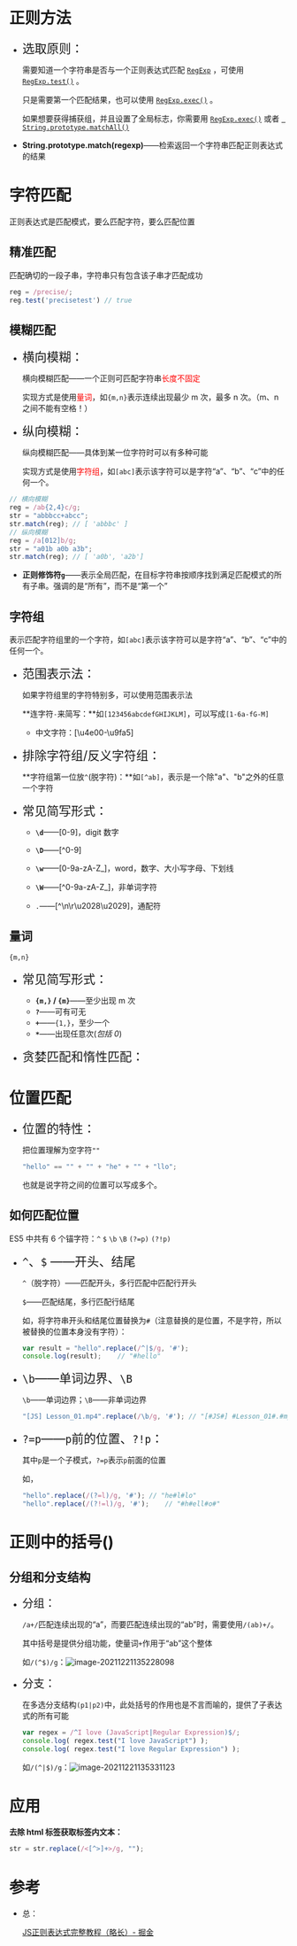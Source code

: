 # 正则方法

+ <span style="font-size:22px">选取原则：</span>

    需要知道一个字符串是否与一个正则表达式匹配 [`RegExp`](https://developer.mozilla.org/zh-CN/docs/Web/JavaScript/Reference/Global_Objects/RegExp) ，可使用 [`RegExp.test()`](https://developer.mozilla.org/zh-CN/docs/Web/JavaScript/Reference/Global_Objects/RegExp/test) 。

    只是需要第一个匹配结果，也可以使用 [`RegExp.exec()`](https://developer.mozilla.org/zh-CN/docs/Web/JavaScript/Reference/Global_Objects/RegExp/exec) 。

    如果想要获得捕获组，并且设置了全局标志，你需要用 [`RegExp.exec()`](https://developer.mozilla.org/zh-CN/docs/Web/JavaScript/Reference/Global_Objects/RegExp/exec) 或者 [` String.prototype.matchAll()`](https://developer.mozilla.org/zh-CN/docs/Web/JavaScript/Reference/Global_Objects/String/matchAll)

+ **String.prototype.match(regexp)**——检索返回一个字符串匹配正则表达式的结果

    

# 字符匹配

正则表达式是匹配模式，要么匹配字符，要么匹配位置

## 精准匹配

匹配确切的一段子串，字符串只有包含该子串才匹配成功

```js
reg = /precise/;
reg.test('precisetest')	// true
```

## 模糊匹配

+ <span style="font-size:22px">横向模糊：</span>

    横向模糊匹配——一个正则可匹配字符串<span style="color:red">长度不固定</span>

    实现方式是使用<span style="color:red">量词</span>，如`{m,n}`表示连续出现最少 m 次，最多 n 次。（m、n 之间不能有空格！）

+ <span style="font-size:22px">纵向模糊：</span>

    纵向模糊匹配——具体到某一位字符时可以有多种可能

    实现方式是使用<span style="color:red">字符组</span>，如`[abc]`表示该字符可以是字符“a”、“b”、“c”中的任何一个。

```js
// 横向模糊
reg = /ab{2,4}c/g;
str = "abbbcc+abcc";
str.match(reg);	// [ 'abbbc' ]
// 纵向模糊
reg = /a[012]b/g;
str = "a01b a0b a3b";
str.match(reg);	// [ 'a0b', 'a2b']
```

+ **正则修饰符`g`**——表示全局匹配，在目标字符串按顺序找到满足匹配模式的所有子串。强调的是“所有”，而不是“第一个”

## 字符组

表示匹配字符组里的一个字符，如`[abc]`表示该字符可以是字符“a”、“b”、“c”中的任何一个。

+ <span style="font-size:22px">范围表示法：</span>

    如果字符组里的字符特别多，可以使用范围表示法

    **连字符`-`来简写：**如`[123456abcdefGHIJKLM]`，可以写成`[1-6a-fG-M]`

    + 中文字符：[\u4e00-\u9fa5]

+ <span style="font-size:22px">排除字符组/反义字符组：</span>

    **字符组第一位放`^`(脱字符)：**如`[^ab]`，表示是一个除"a"、"b"之外的任意一个字符

+ <span style="font-size:22px">常见简写形式：</span>

    + **`\d`**——[0-9]，digit 数字

    + **`\D`**——\[^0-9]
    + **`\w`**——[0-9a-zA-Z_]，word，数字、大小写字母、下划线
    + **`\W`**——\[^0-9a-zA-Z_]，非单词字符
    + `.`——\[^\n\r\u2028\u2029]，通配符

## 量词

`{m,n}`

+ <span style="font-size:22px">常见简写形式：</span>
    + **`{m,}` / `{m}`**——至少出现 m 次
    + **`?`**——可有可无
    + **`+`**——`{1,}`，至少一个
    + **`*`**——出现任意次(*包括 0*)

+ <span style="font-size:22px">贪婪匹配和惰性匹配：</span>

    

# 位置匹配

+ <span style="font-size:22px">位置的特性：</span>

    把位置理解为空字符`""`

    ```js
    "hello" == "" + "" + "he" + "" + "llo"; 
    ```

    也就是说字符之间的位置可以写成多个。

## 如何匹配位置

ES5 中共有 6 个锚字符：`^`  `$` `\b` `\B` `(?=p)` `(?!p)`

+ <span style="font-size:22px">`^`、`$` ——开头、结尾</span>

    `^`（脱字符）——匹配开头，多行匹配中匹配行开头

    `$`——匹配结尾，多行匹配行结尾

    如，将字符串开头和结尾位置替换为`#`（注意替换的是位置，不是字符，所以被替换的位置本身没有字符）：

    ```js
    var result = "hello".replace(/^|$/g, '#');
    console.log(result); 	// "#hello"
    ```

+ <span style="font-size:22px">`\b`——单词边界、`\B` </span>

    `\b`——单词边界；`\B`——非单词边界

    ```js
    "[JS] Lesson_01.mp4".replace(/\b/g, '#'); // "[#JS#] #Lesson_01#.#mp4#"
    ```

+ <span style="font-size:22px">`?=p`——`p`前的位置、`?!p`：</span>

    其中`p`是一个子模式，`?=p`表示`p`前面的位置

    如，

    ```js
    "hello".replace(/(?=l)/g, '#');	// "he#l#lo"
    "hello".replace(/(?!=l)/g, '#');	// "#h#ell#o#"
    ```



# 正则中的括号()

## 分组和分支结构

+ <span style="font-size:20px">分组：</span>

    `/a+/`匹配连续出现的“a”，而要匹配连续出现的“ab”时，需要使用`/(ab)+/`。

    其中括号是提供分组功能，使量词`+`作用于“ab”这个整体

    如`/(^$)/g`：![image-20211221135228098](https://gitee.com/ethereal-bang/images/raw/master/20211221135235.png)

+ <span style="font-size:20px">分支：</span>

    在多选分支结构`(p1|p2)`中，此处括号的作用也是不言而喻的，提供了子表达式的所有可能

    ```js
    var regex = /^I love (JavaScript|Regular Expression)$/;
    console.log( regex.test("I love JavaScript") );
    console.log( regex.test("I love Regular Expression") );
    ```

    如`/(^|$)/g`：![image-20211221135331123](https://gitee.com/ethereal-bang/images/raw/master/20211221135331.png)



# 应用

**去除 html 标签获取标签内文本：**

```js
str = str.replace(/<[^>]+>/g, "");
```



# 参考

+ 总：

    [JS正则表达式完整教程（略长）- 掘金](https://juejin.cn/post/6844903487155732494#heading-1)
    
    